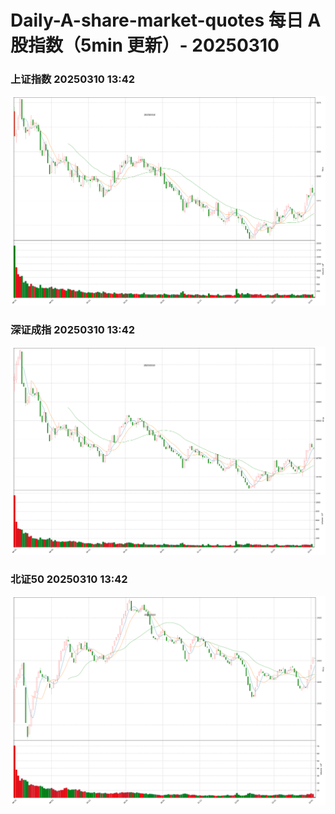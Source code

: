 
# Daily-A-share-market-quotes 每日 A 股指数（5min 更新）- 20250310

### 上证指数 20250310 13:42
![](./fig/2025/3/20250310-sh000001.png)

### 深证成指 20250310 13:42
![](./fig/2025/3/20250310-sz399001.png)

### 北证50 20250310 13:42
![](./fig/2025/3/20250310-bj899050.png)
